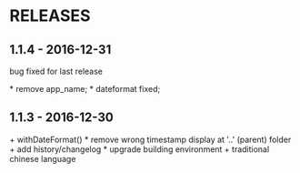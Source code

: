 # RELEASES

## 1.1.4 - 2016-12-31

bug fixed for last release

\* remove app_name;
\* dateformat fixed;

## 1.1.3 - 2016-12-30

\+ withDateFormat()
\* remove wrong timestamp display at '..' (parent) folder
\+ add history/changelog
\* upgrade building environment
\+ traditional chinese language


